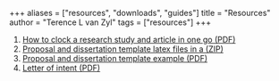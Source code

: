 +++
aliases = ["resources", "downloads", "guides"]
title = "Resources"
author = "Terence L van Zyl"
tags = ["resources"]
+++

1. [How to clock a research study and article in one go (PDF)](How-to-clock-a-research-study-and-article-in-one-go.pdf)
2. [Proposal and dissertation template latex files in a (ZIP)](Proposal_Thesis_2.1.zip)
3. [Proposal and dissertation template example (PDF)](main.pdf)
4. [Letter of intent (PDF)](letter_of_intent.pdf)